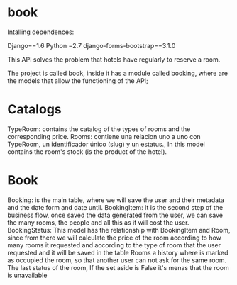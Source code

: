 # book

Intalling dependences:

Django==1.6
Python =2.7
django-forms-bootstrap==3.1.0


This API solves the problem that hotels have regularly to reserve a room.

The project is called book, inside it has a module called booking, where are the models that allow the functioning of the API;

# Catalogs
TypeRoom: contains the catalog of the types of rooms and the corresponding price.
Rooms: contiene una relacion uno a uno con TypeRoom, un identificador único (slug) y un estatus., In this model contains the room's stock (is the product of the hotel).

# Book
Booking: is the main table, where we will save the user and their metadata and the date form and date until.
BookingItem: It is the second step of the business flow, once saved the data generated from the user, we can save the many rooms, the people and all this as it will cost the user.
BookingStatus: This model has the relationship with BookingItem and Room, since from there we will calculate the price of the room according to how many rooms it requested and according to the type of room that the user requested and it will be saved in the table Rooms a history where is marked as occupied the room, so that another user can not ask for the same room. The last status of the room,  If the set aside is False it's menas that the room is unavailable
